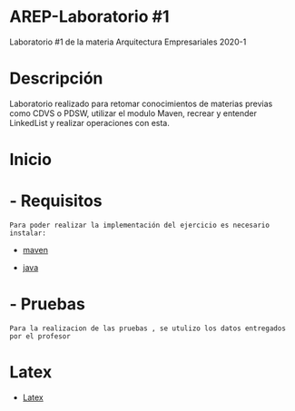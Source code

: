 # AREP-Laboratorio #1

Laboratorio #1 de la materia Arquitectura Empresariales 2020-1

# Descripción

Laboratorio realizado para retomar conocimientos de materias previas como CDVS o PDSW, utilizar el modulo Maven, recrear y entender LinkedList y realizar operaciones con esta.

# Inicio
  # - Requisitos
    Para poder realizar la implementación del ejercicio es necesario instalar:
   * [maven]

   * [java]
    
  # - Pruebas
    Para la realizacion de las pruebas , se utulizo los datos entregados por el profesor
 
 # Latex
   * [Latex]
  
     
     
     
[maven]: <https://maven.apache.org/>
[java]: <https://www.java.com/es/download/>   
[Latex]:  <https://www.overleaf.com/read/gxnqnqxkhkxs>
  
